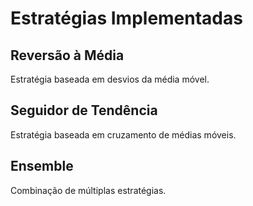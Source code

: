 # Estratégias Implementadas

## Reversão à Média
Estratégia baseada em desvios da média móvel.

## Seguidor de Tendência
Estratégia baseada em cruzamento de médias móveis.

## Ensemble
Combinação de múltiplas estratégias.